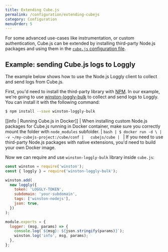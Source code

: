 ```yaml
---
title: Extending Cube.js
permalink: /configuration/extending-cubejs
category: Configuration
menuOrder: 5
---
```


For some advanced use-cases like instrumentation, or custom authentication,
Cube.js can be extended by installing third-party Node.js packages and using
them in the [`cube.js` configuration file][ref-config].

[ref-config]: /config

## Example: sending Cube.js logs to Loggly

The example below shows how to use the Node.js Loggly client to collect and send
logs from Cube.js.

First, you'd need to install the third-party library with [NPM][link-npm]. In
our example, we're going to use [winston-loggly-bulk][link-loggly-client] to
collect and send logs to Loggly. You can install it with the following command:

[link-npm]: https://www.npmjs.com/
[link-loggly-client]: https://github.com/loggly/winston-loggly-bulk

```bash
$ npm install --save winston-loggly-bulk
```

<!-- prettier-ignore-start -->
[[info | Running Cube.js in Docker]]
| When installing custom Node.js packages for Cube.js running in Docker container, make sure you correctly mount the folder with `node_modules` subfolder.
| ```bash
| $ docker run -d \
|   -v ~/my-cubejs-project:/cube/conf
|   cubejs/cube
| ```
| If you need to use third-party Node.js packages with native extensions, you'd need to build your own Docker image.
<!-- prettier-ignore-end -->

Now we can require and use `winston-loggly-bulk` library inside `cube.js`:

```javascript
const winston = require('winston');
const { loggly } = require('winston-loggly-bulk');

winston.add(
  new loggly({
    token: 'LOGGLY-TOKEN',
    subdomain: 'your-subdomain',
    tags: ['winston-nodejs'],
    json: true,
  })
);

module.exports = {
  logger: (msg, params) => {
    console.log(`${msg}: ${json.stringify(params)}`);
    winston.log('info', msg, params);
  },
};
```

